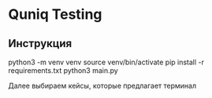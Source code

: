 # Quniq Testing
## Инструкция
python3 -m venv venv
source venv/bin/activate
pip install -r requirements.txt
python3 main.py

Далее выбираем кейсы, которые предлагает терминал